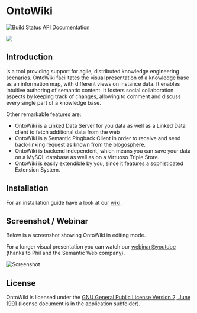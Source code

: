 # OntoWiki

[![Build Status](http://owdev.ontowiki.net/job/OntoWiki/badge/icon)](http://owdev.ontowiki.net/job/OntoWiki/)
[API Documentation](http://api.ontowiki.net/)

![](https://raw.github.com/wiki/AKSW/OntoWiki/images/owHeader.png)

## Introduction

is a tool providing support for agile, distributed knowledge engineering scenarios.
OntoWiki facilitates the visual presentation of a knowledge base as an information map, with different views on instance data.
It enables intuitive authoring of semantic content.
It fosters social collaboration aspects by keeping track of changes, allowing to comment and discuss every single part of a knowledge base.

Other remarkable features are:

* OntoWiki is a Linked Data Server for you data as well as a Linked Data client to fetch additional data from the web
* OntoWiki is a Semantic Pingback Client in order to receive and send back-linking request as known from the blogosphere.
* OntoWiki is backend independent, which means you can save your data on a MySQL database as well as on a Virtuoso Triple Store.
* OntoWiki is easily extendible by you, since it features a sophisticated Extension System.

## Installation

For an installation guide have a look at our [wiki](https://github.com/AKSW/OntoWiki/wiki/GetOntowikiUsers).

## Screenshot / Webinar
Below is a screenshot showing OntoWiki in editing mode.

For a longer visual presentation you can watch our [webinar@youtube](http://www.youtube.com/watch?v=vP1UDKeZsQk)
(thanks to Phil and the Semantic Web company).

![Screenshot](http://lh4.ggpht.com/-kXpKMqBBCIU/Tpx45SUaItI/AAAAAAAAA9w/aPYaNQjcpvo/s800/ontowiki.png)

## License

OntoWiki is licensed under the [GNU General Public License Version 2, June 1991](http://www.gnu.org/licenses/gpl-2.0.txt) (license document is in the application subfolder).
